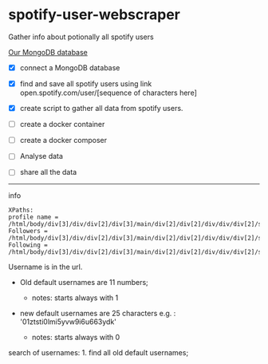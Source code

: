 # spotify-user-webscraper
Gather info about potionally all spotify users

[Our MongoDB database](https://cloud.mongodb.com/freemonitoring/cluster/7X4WQA33PJN3A234F5WT5B5I53O6TU4I)

- [x] connect a MongoDB database
- [x] find and save all spotify users using link open.spotify.com/user/[sequence of characters here]
- [x] create script to gather all data from spotify users.
- [ ] create a docker container
- [ ] create a docker composer
- [ ] Analyse data
- [ ] share all the data


---

info
```
XPaths:
profile name = /html/body/div[3]/div/div[2]/div[3]/main/div[2]/div[2]/div/div/div[2]/section/div/div[1]/div[5]/span/h1
Followers = /html/body/div[3]/div/div[2]/div[3]/main/div[2]/div[2]/div/div/div[2]/section/div/div[1]/div[5]/div/span[1]/a
Following = /html/body/div[3]/div/div[2]/div[3]/main/div[2]/div[2]/div/div/div[2]/section/div/div[1]/div[5]/div/span[2]/a
````
Username is in the url.

- Old default usernames are 11 numbers;

   - notes: starts always with 1

- new default usernames are 25 characters e.g. : '01ztsti0lmi5yvw9i6u663ydk'
    - notes: starts always with 0

search of usernames:
    1. find all old default usernames;
